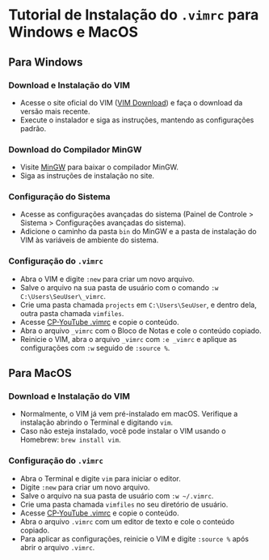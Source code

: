 # Tutorial de Instalação do `.vimrc` para Windows e MacOS

## Para Windows

### Download e Instalação do VIM
- Acesse o site oficial do VIM ([VIM Download](https://www.vim.org/download.php)) e faça o download da versão mais recente.
- Execute o instalador e siga as instruções, mantendo as configurações padrão.

### Download do Compilador MinGW
- Visite [MinGW](https://www.mingw-w64.org/) para baixar o compilador MinGW.
- Siga as instruções de instalação no site.

### Configuração do Sistema
- Acesse as configurações avançadas do sistema (Painel de Controle > Sistema > Configurações avançadas do sistema).
- Adicione o caminho da pasta `bin` do MinGW e a pasta de instalação do VIM às variáveis de ambiente do sistema.

### Configuração do `.vimrc`
- Abra o VIM e digite `:new` para criar um novo arquivo.
- Salve o arquivo na sua pasta de usuário com o comando `:w C:\Users\SeuUser\_vimrc`.
- Crie uma pasta chamada `projects` em `C:\Users\SeuUser`, e dentro dela, outra pasta chamada `vimfiles`.
- Acesse [CP-YouTube .vimrc](https://github.com/tmwilliamlin168/CP-YouTube/blob/master/.vimrc) e copie o conteúdo.
- Abra o arquivo `_vimrc` com o Bloco de Notas e cole o conteúdo copiado.
- Reinicie o VIM, abra o arquivo `_vimrc` com `:e _vimrc` e aplique as configurações com `:w` seguido de `:source %`.

## Para MacOS

### Download e Instalação do VIM
- Normalmente, o VIM já vem pré-instalado em macOS. Verifique a instalação abrindo o Terminal e digitando `vim`.
- Caso não esteja instalado, você pode instalar o VIM usando o Homebrew: `brew install vim`.

### Configuração do `.vimrc`
- Abra o Terminal e digite `vim` para iniciar o editor.
- Digite `:new` para criar um novo arquivo.
- Salve o arquivo na sua pasta de usuário com `:w ~/.vimrc`.
- Crie uma pasta chamada `vimfiles` no seu diretório de usuário.
- Acesse [CP-YouTube .vimrc](https://github.com/tmwilliamlin168/CP-YouTube/blob/master/.vimrc) e copie o conteúdo.
- Abra o arquivo `.vimrc` com um editor de texto e cole o conteúdo copiado.
- Para aplicar as configurações, reinicie o VIM e digite `:source %` após abrir o arquivo `.vimrc`.
